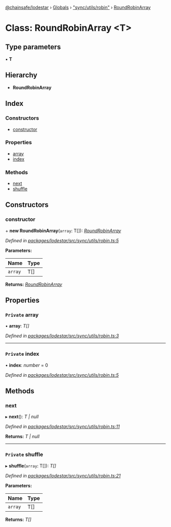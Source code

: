 [@chainsafe/lodestar](../README.md) › [Globals](../globals.md) › ["sync/utils/robin"](../modules/_sync_utils_robin_.md) › [RoundRobinArray](_sync_utils_robin_.roundrobinarray.md)

# Class: RoundRobinArray <**T**>

## Type parameters

▪ **T**

## Hierarchy

* **RoundRobinArray**

## Index

### Constructors

* [constructor](_sync_utils_robin_.roundrobinarray.md#constructor)

### Properties

* [array](_sync_utils_robin_.roundrobinarray.md#private-array)
* [index](_sync_utils_robin_.roundrobinarray.md#private-index)

### Methods

* [next](_sync_utils_robin_.roundrobinarray.md#next)
* [shuffle](_sync_utils_robin_.roundrobinarray.md#private-shuffle)

## Constructors

###  constructor

\+ **new RoundRobinArray**(`array`: T[]): *[RoundRobinArray](_sync_utils_robin_.roundrobinarray.md)*

*Defined in [packages/lodestar/src/sync/utils/robin.ts:5](https://github.com/ChainSafe/lodestar/blob/a092bb827/packages/lodestar/src/sync/utils/robin.ts#L5)*

**Parameters:**

Name | Type |
------ | ------ |
`array` | T[] |

**Returns:** *[RoundRobinArray](_sync_utils_robin_.roundrobinarray.md)*

## Properties

### `Private` array

• **array**: *T[]*

*Defined in [packages/lodestar/src/sync/utils/robin.ts:3](https://github.com/ChainSafe/lodestar/blob/a092bb827/packages/lodestar/src/sync/utils/robin.ts#L3)*

___

### `Private` index

• **index**: *number* = 0

*Defined in [packages/lodestar/src/sync/utils/robin.ts:5](https://github.com/ChainSafe/lodestar/blob/a092bb827/packages/lodestar/src/sync/utils/robin.ts#L5)*

## Methods

###  next

▸ **next**(): *T | null*

*Defined in [packages/lodestar/src/sync/utils/robin.ts:11](https://github.com/ChainSafe/lodestar/blob/a092bb827/packages/lodestar/src/sync/utils/robin.ts#L11)*

**Returns:** *T | null*

___

### `Private` shuffle

▸ **shuffle**(`array`: T[]): *T[]*

*Defined in [packages/lodestar/src/sync/utils/robin.ts:21](https://github.com/ChainSafe/lodestar/blob/a092bb827/packages/lodestar/src/sync/utils/robin.ts#L21)*

**Parameters:**

Name | Type |
------ | ------ |
`array` | T[] |

**Returns:** *T[]*
